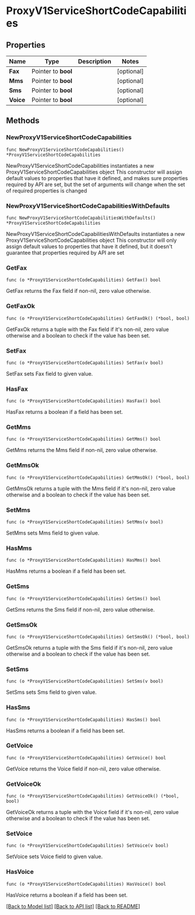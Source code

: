 # ProxyV1ServiceShortCodeCapabilities

## Properties

Name | Type | Description | Notes
------------ | ------------- | ------------- | -------------
**Fax** | Pointer to **bool** |  | [optional] 
**Mms** | Pointer to **bool** |  | [optional] 
**Sms** | Pointer to **bool** |  | [optional] 
**Voice** | Pointer to **bool** |  | [optional] 

## Methods

### NewProxyV1ServiceShortCodeCapabilities

`func NewProxyV1ServiceShortCodeCapabilities() *ProxyV1ServiceShortCodeCapabilities`

NewProxyV1ServiceShortCodeCapabilities instantiates a new ProxyV1ServiceShortCodeCapabilities object
This constructor will assign default values to properties that have it defined,
and makes sure properties required by API are set, but the set of arguments
will change when the set of required properties is changed

### NewProxyV1ServiceShortCodeCapabilitiesWithDefaults

`func NewProxyV1ServiceShortCodeCapabilitiesWithDefaults() *ProxyV1ServiceShortCodeCapabilities`

NewProxyV1ServiceShortCodeCapabilitiesWithDefaults instantiates a new ProxyV1ServiceShortCodeCapabilities object
This constructor will only assign default values to properties that have it defined,
but it doesn't guarantee that properties required by API are set

### GetFax

`func (o *ProxyV1ServiceShortCodeCapabilities) GetFax() bool`

GetFax returns the Fax field if non-nil, zero value otherwise.

### GetFaxOk

`func (o *ProxyV1ServiceShortCodeCapabilities) GetFaxOk() (*bool, bool)`

GetFaxOk returns a tuple with the Fax field if it's non-nil, zero value otherwise
and a boolean to check if the value has been set.

### SetFax

`func (o *ProxyV1ServiceShortCodeCapabilities) SetFax(v bool)`

SetFax sets Fax field to given value.

### HasFax

`func (o *ProxyV1ServiceShortCodeCapabilities) HasFax() bool`

HasFax returns a boolean if a field has been set.

### GetMms

`func (o *ProxyV1ServiceShortCodeCapabilities) GetMms() bool`

GetMms returns the Mms field if non-nil, zero value otherwise.

### GetMmsOk

`func (o *ProxyV1ServiceShortCodeCapabilities) GetMmsOk() (*bool, bool)`

GetMmsOk returns a tuple with the Mms field if it's non-nil, zero value otherwise
and a boolean to check if the value has been set.

### SetMms

`func (o *ProxyV1ServiceShortCodeCapabilities) SetMms(v bool)`

SetMms sets Mms field to given value.

### HasMms

`func (o *ProxyV1ServiceShortCodeCapabilities) HasMms() bool`

HasMms returns a boolean if a field has been set.

### GetSms

`func (o *ProxyV1ServiceShortCodeCapabilities) GetSms() bool`

GetSms returns the Sms field if non-nil, zero value otherwise.

### GetSmsOk

`func (o *ProxyV1ServiceShortCodeCapabilities) GetSmsOk() (*bool, bool)`

GetSmsOk returns a tuple with the Sms field if it's non-nil, zero value otherwise
and a boolean to check if the value has been set.

### SetSms

`func (o *ProxyV1ServiceShortCodeCapabilities) SetSms(v bool)`

SetSms sets Sms field to given value.

### HasSms

`func (o *ProxyV1ServiceShortCodeCapabilities) HasSms() bool`

HasSms returns a boolean if a field has been set.

### GetVoice

`func (o *ProxyV1ServiceShortCodeCapabilities) GetVoice() bool`

GetVoice returns the Voice field if non-nil, zero value otherwise.

### GetVoiceOk

`func (o *ProxyV1ServiceShortCodeCapabilities) GetVoiceOk() (*bool, bool)`

GetVoiceOk returns a tuple with the Voice field if it's non-nil, zero value otherwise
and a boolean to check if the value has been set.

### SetVoice

`func (o *ProxyV1ServiceShortCodeCapabilities) SetVoice(v bool)`

SetVoice sets Voice field to given value.

### HasVoice

`func (o *ProxyV1ServiceShortCodeCapabilities) HasVoice() bool`

HasVoice returns a boolean if a field has been set.


[[Back to Model list]](../README.md#documentation-for-models) [[Back to API list]](../README.md#documentation-for-api-endpoints) [[Back to README]](../README.md)


